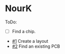 # NourK

ToDo:

 - [ ] Find a chip.
 - [#1](/../../issues/1) Create a layout
 - [#2](/../../issues/2) Find an existing PCB

